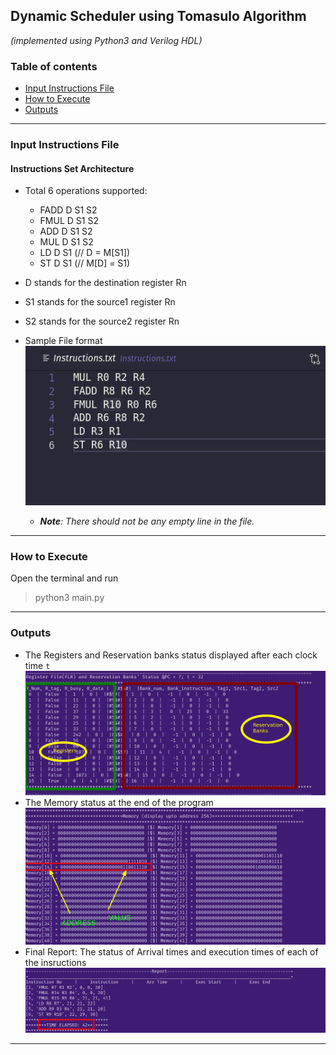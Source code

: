 ## Dynamic Scheduler using Tomasulo Algorithm
*(implemented using Python3 and Verilog HDL)*


### Table of contents
* [Input Instructions File](#input-instructions-file)
* [How to Execute](#how-to-execute)
* [Outputs](#outputs)
___


### Input Instructions File
#### Instructions Set Architecture
* Total 6 operations supported:
    * FADD D S1 S2
    * FMUL D S1 S2
    * ADD D S1 S2
    * MUL D S1 S2
    * LD D S1             (// D = M[S1]) 
    * ST D S1              (// M[D] = S1)
* D stands for the destination register Rn
* S1 stands for the source1 register Rn
* S2 stands for the source2 register Rn

* Sample File format
![Alt](sample_file.png)
    * ***Note**: There should not be any empty line in the file.*

___
### How to Execute
Open the terminal and run
>   python3 main.py
___
### Outputs
* The Registers and Reservation banks status displayed after each clock time `t`
![Alt](reg_res.png)
* The Memory status at the end of the program
![Alt](memory.png)
* Final Report: The status of Arrival times and execution times of each of the insructions
![Alt](report.png)

___